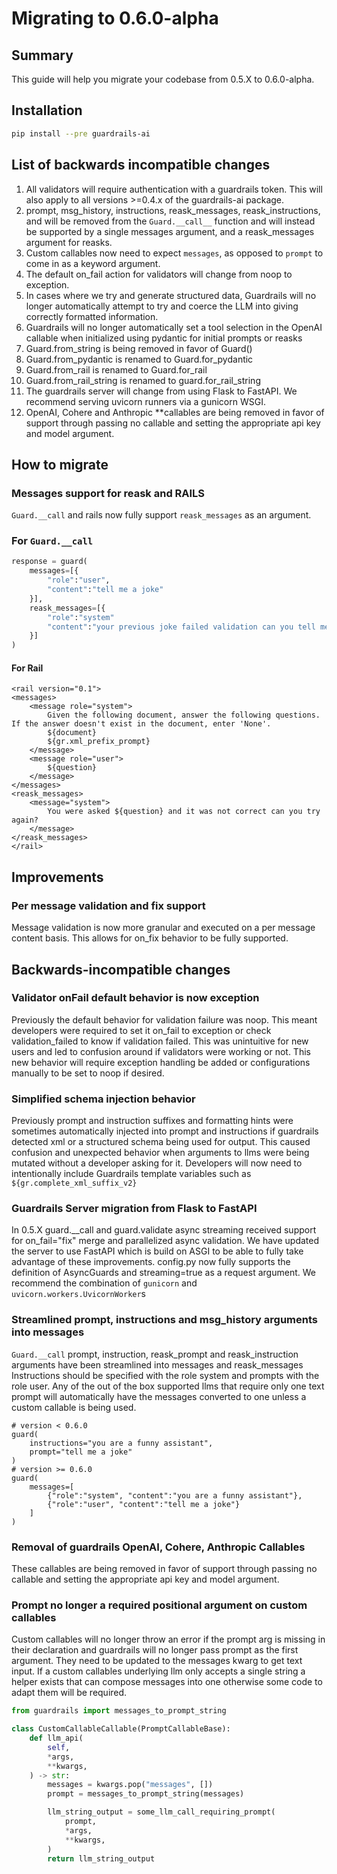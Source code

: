 # Migrating to 0.6.0-alpha

## Summary
This guide will help you migrate your codebase from 0.5.X to 0.6.0-alpha.

## Installation
```bash
pip install --pre guardrails-ai
```

## List of backwards incompatible changes

1. All validators will require authentication with a guardrails token. This will also apply to all versions >=0.4.x of the guardrails-ai package.
1. prompt, msg_history, instructions, reask_messages, reask_instructions, and will be removed from the `Guard.__call__` function and will instead be supported by a single messages argument, and a reask_messages argument for reasks.
1. Custom callables now need to expect `messages`, as opposed to `prompt` to come in as a keyword argument.
1. The default on_fail action for validators will change from noop to exception.
1. In cases where we try and generate structured data, Guardrails will no longer automatically attempt to try and coerce the LLM into giving correctly formatted information.
1. Guardrails will no longer automatically set a tool selection in the OpenAI callable when initialized using pydantic for initial prompts or reasks
1. Guard.from_string is being removed in favor of Guard()
1. Guard.from_pydantic is renamed to Guard.for_pydantic
1. Guard.from_rail is renamed to Guard.for_rail
1. Guard.from_rail_string is renamed to guard.for_rail_string
1. The guardrails server will change from using Flask to FastAPI. We recommend serving uvicorn runners via a gunicorn WSGI.
1. OpenAI, Cohere and Anthropic **callables are being removed in favor of support through passing no callable and setting the appropriate api key and model argument.


## How to migrate

### Messages support for reask and RAILS
`Guard.__call` and rails now fully support `reask_messages` as an argument.

### For `Guard.__call`
```py
response = guard(
    messages=[{
        "role":"user",
        "content":"tell me a joke"
    }],
    reask_messages=[{
        "role":"system"
        "content":"your previous joke failed validation can you tell me another joke?"
    }]
)
```

#### For Rail
```
<rail version="0.1">
<messages>
    <message role="system">
        Given the following document, answer the following questions. If the answer doesn't exist in the document, enter 'None'.
        ${document}
        ${gr.xml_prefix_prompt}
    </message>
    <message role="user">
        ${question}
    </message>
</messages>
<reask_messages>
    <message="system">
        You were asked ${question} and it was not correct can you try again?
    </message>
</reask_messages>
</rail>
```

## Improvements

### Per message validation and fix support
Message validation is now more granular and executed on a per message content basis.
This allows for on_fix behavior to be fully supported.

## Backwards-incompatible changes
### Validator onFail default behavior is now exception
Previously the default behavior for validation failure was noop. This meant developers were required to set it on_fail to exception or check validation_failed
to know if validation failed. This was unintuitive for new users and led to confusion around if validators were working or not. This new behavior will require 
exception handling be added or configurations manually to be set to noop if desired. 

### Simplified schema injection behavior
Previously prompt and instruction suffixes and formatting hints were sometimes automatically injected
into prompt and instructions if guardrails detected xml or a structured schema being used for output. 
This caused confusion and unexpected behavior when arguments to llms were being mutated without a developer asking for it.
Developers will now need to intentionally include Guardrails template variables such as `${gr.complete_xml_suffix_v2}`

### Guardrails Server migration from Flask to FastAPI
In 0.5.X guard.__call and guard.validate async streaming received support for on_fail="fix" merge and parallelized async validation.
We have updated the server to use FastAPI which is build on ASGI to be able to fully take advantage of these improvements.
config.py now fully supports the definition of AsyncGuards and streaming=true as a request argument.
We recommend the combination of `gunicorn` and `uvicorn.workers.UvicornWorker`s

### Streamlined prompt, instructions and msg_history arguments into messages
`Guard.__call` prompt, instruction, reask_prompt and reask_instruction arguments have been streamlined into messages and reask_messages
Instructions should be specified with the role system and prompts with the role user. Any of the out of the box supported llms that require only one text prompt will automatically have the messages converted to one unless a custom callable is being used.
```
# version < 0.6.0
guard(
    instructions="you are a funny assistant",
    prompt="tell me a joke"
)
# version >= 0.6.0
guard(
    messages=[
        {"role":"system", "content":"you are a funny assistant"},
        {"role":"user", "content":"tell me a joke"}
    ]
)
```

### Removal of guardrails OpenAI, Cohere, Anthropic Callables
These callables are being removed in favor of support through passing no callable and setting the appropriate api key and model argument.

### Prompt no longer a required positional argument on custom callables
Custom callables will no longer throw an error if the prompt arg is missing in their declaration and guardrails will no longer pass prompt as the first argument. They need to be updated to the messages kwarg to get text input. If a custom callables underlying llm only accepts a single string a helper exists that can compose messages into one otherwise some code to adapt them will be required. 

```py
from guardrails import messages_to_prompt_string

class CustomCallableCallable(PromptCallableBase):
    def llm_api(
        self,
        *args,
        **kwargs,
    ) -> str:
        messages = kwargs.pop("messages", [])
        prompt = messages_to_prompt_string(messages)

        llm_string_output = some_llm_call_requiring_prompt(
            prompt,
            *args,
            **kwargs,
        )
        return llm_string_output
```